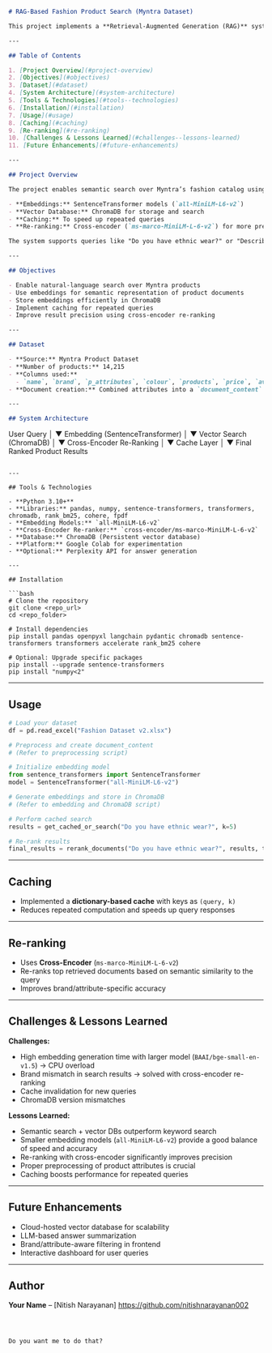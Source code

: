 ```markdown
# RAG-Based Fashion Product Search (Myntra Dataset)

This project implements a **Retrieval-Augmented Generation (RAG)** system for Myntra's product catalog. It allows natural-language queries to retrieve and generate detailed product information using embeddings, vector search, caching, and cross-encoder re-ranking.

---

## Table of Contents

1. [Project Overview](#project-overview)  
2. [Objectives](#objectives)  
3. [Dataset](#dataset)  
4. [System Architecture](#system-architecture)  
5. [Tools & Technologies](#tools--technologies)  
6. [Installation](#installation)  
7. [Usage](#usage)  
8. [Caching](#caching)  
9. [Re-ranking](#re-ranking)  
10. [Challenges & Lessons Learned](#challenges--lessons-learned)  
11. [Future Enhancements](#future-enhancements)  

---

## Project Overview

The project enables semantic search over Myntra’s fashion catalog using:

- **Embeddings:** SentenceTransformer models (`all-MiniLM-L6-v2`)  
- **Vector Database:** ChromaDB for storage and search  
- **Caching:** To speed up repeated queries  
- **Re-ranking:** Cross-encoder (`ms-marco-MiniLM-L-6-v2`) for more precise results  

The system supports queries like "Do you have ethnic wear?" or "Describe the fabric and features of W Women."

---

## Objectives

- Enable natural-language search over Myntra products  
- Use embeddings for semantic representation of product documents  
- Store embeddings efficiently in ChromaDB  
- Implement caching for repeated queries  
- Improve result precision using cross-encoder re-ranking  

---

## Dataset

- **Source:** Myntra Product Dataset  
- **Number of products:** 14,215  
- **Columns used:**  
  - `name`, `brand`, `p_attributes`, `colour`, `products`, `price`, `avg_rating`, `p_id`  
- **Document creation:** Combined attributes into a `document_content` column for embeddings  

---

## System Architecture

```

User Query
│
▼
Embedding (SentenceTransformer)
│
▼
Vector Search (ChromaDB)
│
▼
Cross-Encoder Re-Ranking
│
▼
Cache Layer
│
▼
Final Ranked Product Results

````

---

## Tools & Technologies

- **Python 3.10+**  
- **Libraries:** pandas, numpy, sentence-transformers, transformers, chromadb, rank_bm25, cohere, fpdf  
- **Embedding Models:** `all-MiniLM-L6-v2`  
- **Cross-Encoder Re-ranker:** `cross-encoder/ms-marco-MiniLM-L-6-v2`  
- **Database:** ChromaDB (Persistent vector database)  
- **Platform:** Google Colab for experimentation  
- **Optional:** Perplexity API for answer generation  

---

## Installation

```bash
# Clone the repository
git clone <repo_url>
cd <repo_folder>

# Install dependencies
pip install pandas openpyxl langchain pydantic chromadb sentence-transformers transformers accelerate rank_bm25 cohere

# Optional: Upgrade specific packages
pip install --upgrade sentence-transformers
pip install "numpy<2"
````

---

## Usage

```python
# Load your dataset
df = pd.read_excel("Fashion Dataset v2.xlsx")

# Preprocess and create document_content
# (Refer to preprocessing script)

# Initialize embedding model
from sentence_transformers import SentenceTransformer
model = SentenceTransformer("all-MiniLM-L6-v2")

# Generate embeddings and store in ChromaDB
# (Refer to embedding and ChromaDB script)

# Perform cached search
results = get_cached_or_search("Do you have ethnic wear?", k=5)

# Re-rank results
final_results = rerank_documents("Do you have ethnic wear?", results, top_n=3)
```

---

## Caching

* Implemented a **dictionary-based cache** with keys as `(query, k)`
* Reduces repeated computation and speeds up query responses

---

## Re-ranking

* Uses **Cross-Encoder** (`ms-marco-MiniLM-L-6-v2`)
* Re-ranks top retrieved documents based on semantic similarity to the query
* Improves brand/attribute-specific accuracy

---

## Challenges & Lessons Learned

**Challenges:**

* High embedding generation time with larger model (`BAAI/bge-small-en-v1.5`) → CPU overload
* Brand mismatch in search results → solved with cross-encoder re-ranking
* Cache invalidation for new queries
* ChromaDB version mismatches

**Lessons Learned:**

* Semantic search + vector DBs outperform keyword search
* Smaller embedding models (`all-MiniLM-L6-v2`) provide a good balance of speed and accuracy
* Re-ranking with cross-encoder significantly improves precision
* Proper preprocessing of product attributes is crucial
* Caching boosts performance for repeated queries

---

## Future Enhancements

* Cloud-hosted vector database for scalability
* LLM-based answer summarization
* Brand/attribute-aware filtering in frontend
* Interactive dashboard for user queries


---

## Author

**Your Name** – [Nitish Narayanan] https://github.com/nitishnarayanan002

```



Do you want me to do that?
```
